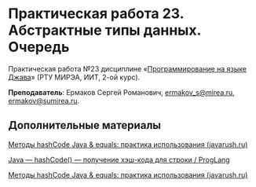# Практическая работа 23. Абстрактные типы данных. Очередь
Практическая работа №23 дисциплине «[Программирование на языке Джава](https://online-edu.mirea.ru/course/view.php?id=4053)» (РТУ МИРЭА, ИИТ, 2-ой курс).

**Преподаватель**: Ермаков Сергей Романович, ermakov_s@mirea.ru, ermakov@sumirea.ru.

## Дополнительные материалы

[Методы hashCode Java & equals: практика использования (javarush.ru)](https://javarush.ru/groups/posts/2179-metodih-equals--hashcode-praktika-ispoljhzovanija)

[Java — hashCode() — получение хэш-кода для строки / ProgLang](http://proglang.su/java/strings-hashcode)

[Методы hashCode Java & equals: практика использования (javarush.ru)](https://javarush.ru/groups/posts/2179-metodih-equals--hashcode-praktika-ispoljhzovanija)
